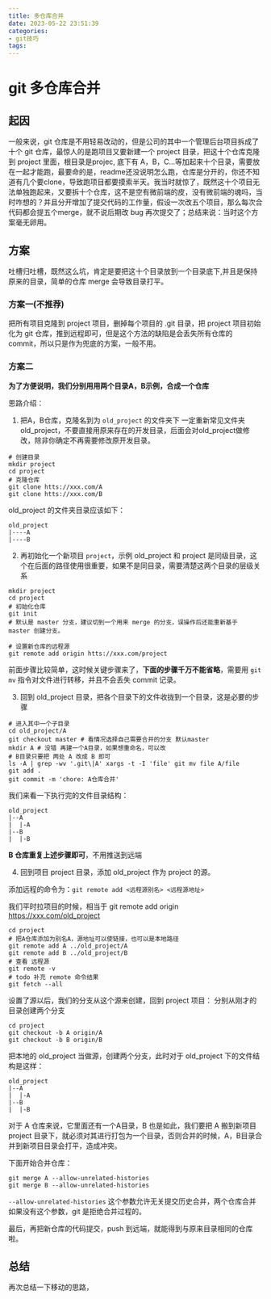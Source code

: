 ```yaml
---
title: 多仓库合并
date: 2023-05-22 23:51:39
categories:
- git技巧
tags:
---
```


# git 多仓库合并

## 起因
一般来说，git 仓库是不用轻易改动的，但是公司的其中一个管理后台项目拆成了十个 git 仓库，最惊人的是跑项目又要新建一个 project 目录，把这十个仓库克隆到 project 里面，根目录是projec, 底下有 A，B，C...等加起来十个目录，需要放在一起才能跑，最要命的是，readme还没说明怎么跑，仓库是分开的，你还不知道有几个要clone，导致跑项目都要摸索半天。我当时就惊了，既然这十个项目无法单独跑起来，又要拆十个仓库，这不是空有微前端的皮，没有微前端的魂吗，当时咋想的？并且分开增加了提交代码的工作量，假设一次改五个项目，那么每次合代码都会提五个merge，就不说后期改 bug 再次提交了；总结来说：当时这个方案毫无卵用。

## 方案
吐槽归吐槽，既然这么坑，肯定是要把这十个目录放到一个目录底下,并且是保持原来的目录，简单的仓库 merge 会导致目录打平。
### 方案一(不推荐)
把所有项目克隆到 project 项目，删掉每个项目的 .git 目录，把 project 项目初始化为 git 仓库，推到远程即可，但是这个方法的缺陷是会丢失所有仓库的commit，所以只是作为兜底的方案，一般不用。

### 方案二
**为了方便说明，我们分别用用两个目录A，B示例，合成一个仓库**

思路介绍：
1. 把A，B仓库，克隆名到为 `old_project` 的文件夹下
一定重新常见文件夹 old_project，不要直接用原来存在的开发目录，后面会对old_project做修改，除非你确定不再需要修改原开发目录。
```shell
# 创建目录
mkdir project 
cd project
# 克隆仓库
git clone htts://xxx.com/A
git clone htts://xxx.com/B
```

old_project 的文件夹目录应该如下：

```text
old_project
|----A
|----B
```

2. 再初始化一个新项目 `project`，示例 old_project 和 project 是同级目录，这个在后面的路径使用很重要，如果不是同目录，需要清楚这两个目录的层级关系

```shell
mkdir project
cd project
# 初始化仓库
git init
# 默认是 master 分支，建议切到一个用来 merge 的分支，误操作后还能重新基于 master 创建分支。

# 设置新仓库的远程源
git remote add origin htts://xxx.com/project
```

前面步骤比较简单，这时候关键步骤来了，**下面的步骤千万不能省略**，需要用 `git mv` 指令对文件进行转移，并且不会丢失 commit 记录。

3. 回到 old_project 目录，把各个目录下的文件收拢到一个目录，这是必要的步骤

```shell
# 进入其中一个子目录
cd old_project/A
git checkout master # 看情况选择自己需要合并的分支 默认master
mkdir A # 没错 再建一个A目录，如果想重命名，可以改
# B目录只要把 两处 A 改成 B 即可
ls -A | grep -wv '.git\|A' xargs -t -I 'file' git mv file A/file
git add .
git commit -m 'chore: A仓库合并'
```
我们来看一下执行完的文件目录结构：

```text
old_project
|--A
|  |-A
|--B
|  |-B
```

**B 仓库重复上述步骤即可**，不用推送到远端

4. 回到项目 project 目录，添加 old_project 作为 project 的源。

添加远程的命令为：`git remote add <远程源别名> <远程源地址>`

我们平时拉项目的时候，相当于 git remote add origin https://xxx.com/old_project
```shell
cd project
# 把A仓库添加为别名A，源地址可以使链接，也可以是本地路径
git remote add A ../old_project/A
git remote add B ../old_project/B
# 查看 远程源
git remote -v
# todo 补充 remote 命令结果
git fetch --all
```

设置了源以后，我们的分支从这个源来创建，回到 project 项目：
分别从刚才的目录创建两个分支

```shell
cd project
git checkout -b A origin/A
git checkout -b B origin/B
```

把本地的 old_project 当做源，创建两个分支，此时对于 old_project 下的文件结构是这样：

```text
old_project
|--A
|  |-A
|--B
|  |-B
```
对于 A 仓库来说，它里面还有一个A目录，B 也是如此，我们要把 A 搬到新项目 project 目录下，就必须对其进行打包为一个目录，否则合并的时候，A，B目录合并到新项目目录会打平，造成冲突。

下面开始合并仓库：
```shell
git merge A --allow-unrelated-histories 
git merge B --allow-unrelated-histories 
```

`--allow-unrelated-histories` 这个参数允许无关提交历史合并，两个仓库合并如果没有这个参数，git 是拒绝合并过程的。

最后，再把新仓库的代码提交，push 到远端，就能得到与原来目录相同的仓库啦。

## 总结
再次总结一下移动的思路，








